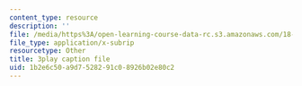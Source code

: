 ```yaml
---
content_type: resource
description: ''
file: /media/https%3A/open-learning-course-data-rc.s3.amazonaws.com/18-01sc-single-variable-calculus-fall-2010/1b2e6c50a9d7528291c08926b02e80c2_Bv9kVDcj7yo.vtt
file_type: application/x-subrip
resourcetype: Other
title: 3play caption file
uid: 1b2e6c50-a9d7-5282-91c0-8926b02e80c2
---
```

